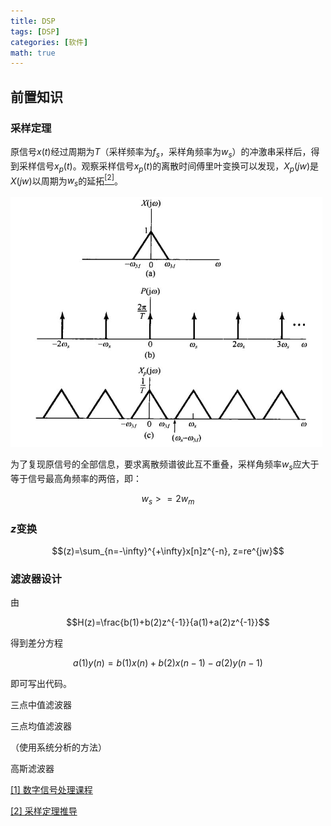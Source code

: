 ```yaml
---
title: DSP
tags: [DSP]
categories: [软件]
math: true
---
```


## 前置知识

### 采样定理

原信号$x(t)$经过周期为$T$（采样频率为$f_s$，采样角频率为$w_s$）的冲激串采样后，得到采样信号$x_p(t)$。观察采样信号$x_p(t)$的离散时间傅里叶变换可以发现，$X_p(jw)$是$X(jw)$以周期为$w_s$的延拓[$^{[2]}$](https://www.bilibili.com/video/BV13P411P7Pv/?p=14&vd_source=ee2c602d51f4cb1787b896796df4d5c4)。


![采样定理](../images/DSP/image-0.png)

为了复现原信号的全部信息，要求离散频谱彼此互不重叠，采样角频率$w_s$应大于等于信号最高角频率的两倍，即：

$$w_s>=2w_m$$

### $z$变换

$$(z)=\sum_{n=-\infty}^{+\infty}x[n]z^{-n}, z=re^{jw}$$


### 滤波器设计

由

$$H(z)=\frac{b(1)+b(2)z^{-1}}{a(1)+a(2)z^{-1}}$$

得到差分方程

$$a(1)y(n)=b(1)x(n)+b(2)x(n-1)-a(2)y(n-1)$$

即可写出代码。


三点中值滤波器

三点均值滤波器

（使用系统分析的方法）

高斯滤波器



[[1] 数字信号处理课程](https://www.bilibili.com/video/BV13P411P7Pv/?p=1&vd_source=ee2c602d51f4cb1787b896796df4d5c4)


[[2] 采样定理推导](https://www.bilibili.com/video/BV13P411P7Pv/?p=14&vd_source=ee2c602d51f4cb1787b896796df4d5c4)